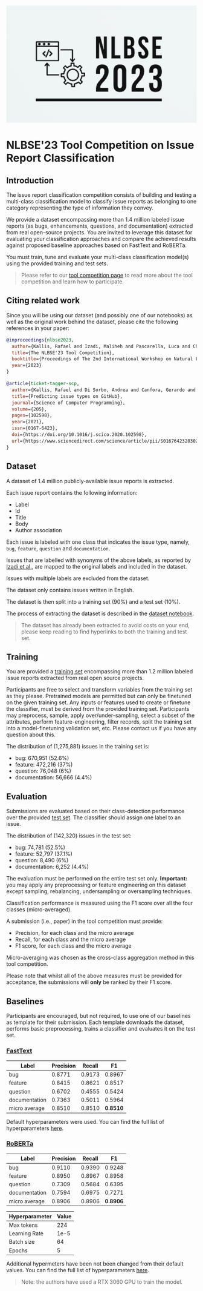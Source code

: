![nlbse 2023](nlbse2023.png)

# NLBSE'23 Tool Competition on Issue Report Classification

## Introduction

The issue report classification competition consists of building and testing a multi-class classification model 
to classify issue reports as belonging to one category representing the type of information they convey.

We provide a dataset encompassing more than 1.4 million labeled issue reports 
(as bugs, enhancements, questions, and documentation) 
extracted from real open-source projects. 
You are invited to leverage this dataset for evaluating your classification approaches and compare the achieved results against proposed baseline approaches based on FastText and RoBERTa.

You must train, tune and evaluate your multi-class classification model(s) using the provided training and test sets.

> Please refer to our [tool competition page](https://nlbse2023.github.io/tools/) to read more about the tool competition and learn how to participate.

## Citing related work

Since you will be using our dataset (and possibly one of our notebooks) as well as the original work behind the dataset, please cite the following references in your paper:

```bibtex
@inproceedings{nlbse2023,
  author={Kallis, Rafael and Izadi, Maliheh and Pascarella, Luca and Chaparro, Oscar and Rani, Pooja},
  title={The NLBSE'23 Tool Competition},
  booktitle={Proceedings of The 2nd International Workshop on Natural Language-based Software Engineering (NLBSE'23)},
  year={2023}
}
```

```bibtex
@article{ticket-tagger-scp,
  author={Kallis, Rafael and Di Sorbo, Andrea and Canfora, Gerardo and Panichella, Sebastiano},
  title={Predicting issue types on GitHub},
  journal={Science of Computer Programming},
  volume={205},
  pages={102598},
  year={2021},
  issn={0167-6423},
  doi={https://doi.org/10.1016/j.scico.2020.102598},
  url={https://www.sciencedirect.com/science/article/pii/S0167642320302069}
}
```

## Dataset

A dataset of 1.4 million publicly-available issue reports is extracted.

Each issue report contains the following information:
- Label
- Id
- Title
- Body
- Author association

Each issue is labeled with one class that indicates the issue type, namely, `bug`, `feature`, `question` and `documentation`.

Issues that are labelled with synonyms of the above labels, as reported by [Izadi et al.](https://doi.org/10.1007/s10664-021-10085-3), are mapped to the original labels and included in the dataset.

Issues with multiple labels are excluded from the dataset.

The dataset only contains issues written in English.

The dataset is then split into a training set (90%) and a test set (10%).

The process of extracting the dataset is described in the [dataset notebook](1-Dataset.ipynb).

> The dataset has already been extracted to avoid costs on your end, please keep reading to find hyperlinks to both the training and test set.

## Training

You are provided a [training set](https://tickettagger.blob.core.windows.net/datasets/nlbse23-issue-classification-train.csv.tar.gz) encompassing more than 1.2 million labeled issue reports extracted from real open source projects.

Participants are free to select and transform variables from the training set as they please. Pretrained models are permitted but can only be finetuned on the given training set. Any inputs or features used to create or finetune the classifier, must be derived from the provided training set. Participants may preprocess, sample, apply over/under-sampling, select a subset of the attributes, perform feature-engineering, filter records, split the training set into a model-finetuning validation set, etc. Please contact us if you have any question about this.

The distribution of (1,275,881) issues in the training set is:
- bug:            670,951 (52.6%)
- feature:        472,216 (37%)
- question:        76,048 (6%)
- documentation:   56,666 (4.4%)

## Evaluation

Submissions are evaluated based on their class-detection performance over the provided [test set](https://tickettagger.blob.core.windows.net/datasets/nlbse23-issue-classification-test.csv.tar.gz). 
The classifier should assign one label to an issue.

The distribution of (142,320) issues in the test set:
- bug:	          74,781	(52.5%)
- feature:	      52,797	(37.1%)
- question:	       8,490	(6%)
- documentation:	 6,252	(4.4%)

The evaluation must be performed on the entire test set only. **Important:** you may apply any preprocessing or feature engineering on this dataset except sampling, rebalancing, undersampling or oversampling techniques.

Classification performance is measured using the F1 score over all the four classes (micro-averaged). 

A submission (i.e., paper) in the tool competition must provide:
- Precision, for each class and the micro average
- Recall, for each class and the micro average
- F1 score, for each class and the micro average

Micro-averaging was chosen as the cross-class aggregation method in this tool competition.

Please note that whilst all of the above measures must be provided for acceptance, the submissions will **only** be ranked by their F1 score.

## Baselines

Participants are encouraged, but not required, to use one of our baselines as template for their submission. Each template downloads the dataset, performs basic preprocessing, trains a classifier and evaluates it on the test set.

### [FastText](2-Template-fastText.ipynb)

| Label         | Precision | Recall | F1         |
| ------------- | --------- | ------ | ---------- |
| bug           | 0.8771    | 0.9173 | 0.8967     |
| feature       | 0.8415    | 0.8621 | 0.8517     |
| question      | 0.6702    | 0.4555 | 0.5424     |
| documentation | 0.7363    | 0.5011 | 0.5964     |
| micro average | 0.8510    | 0.8510 | **0.8510** |

Default hyperparameters were used. You can find the full list of hyperparameters [here](https://fasttext.cc/docs/en/python-module.html#train_supervised-parameters).

### [RoBERTa](3-Template-RoBERTa.ipynb)

| Label         | Precision | Recall | F1         |
| ------------- | --------- | ------ | ---------- |
| bug           | 0.9110    | 0.9390 | 0.9248     |
| feature       | 0.8950    | 0.8967 | 0.8958     |
| question      | 0.7309    | 0.5684 | 0.6395     |
| documentation | 0.7594    | 0.6975 | 0.7271     |
| micro average | 0.8906    | 0.8906 | **0.8906** |

| Hyperparameter | Value |
| -------------- | ----- |
| Max tokens     | 224   |
| Learning Rate  | 1e-5  |
| Batch size     | 64    |
| Epochs         | 5     |

Additional hypermeters have been not been changed from their default values. You can find the full list of hyperparameters [here](https://simpletransformers.ai/docs/usage/#configuring-a-simple-transformers-model).

> Note: the authors have used a RTX 3060 GPU to train the model.
